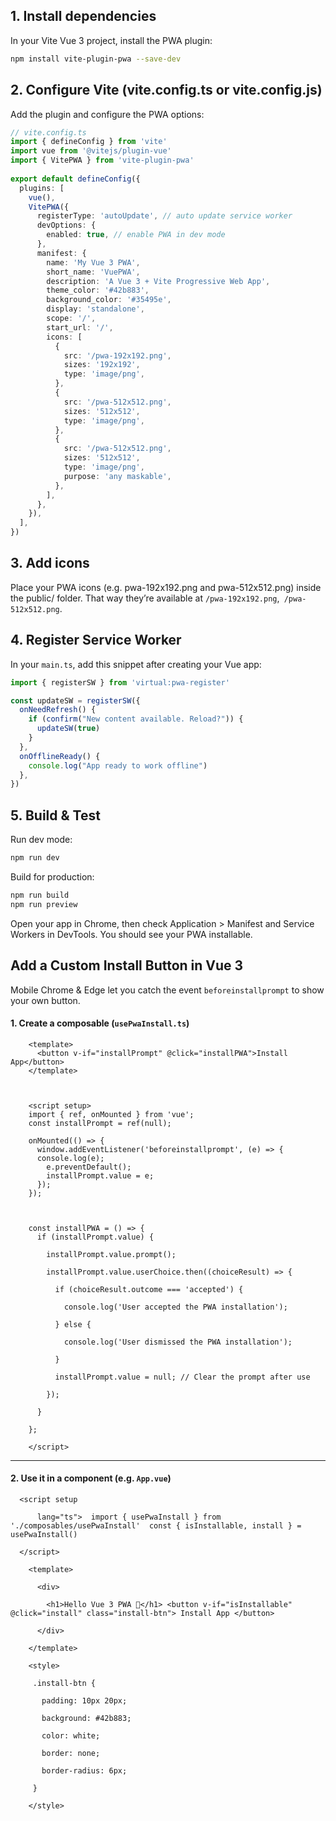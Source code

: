 
## 1. Install dependencies

In your Vite Vue 3 project, install the PWA plugin:

```bash
npm install vite-plugin-pwa --save-dev
```

## 2. Configure Vite (vite.config.ts or vite.config.js)

Add the plugin and configure the PWA options:

```ts
// vite.config.ts
import { defineConfig } from 'vite'
import vue from '@vitejs/plugin-vue'
import { VitePWA } from 'vite-plugin-pwa'
 
export default defineConfig({
  plugins: [
    vue(),
    VitePWA({
      registerType: 'autoUpdate', // auto update service worker
      devOptions: {
        enabled: true, // enable PWA in dev mode
      },
      manifest: {
        name: 'My Vue 3 PWA',
        short_name: 'VuePWA',
        description: 'A Vue 3 + Vite Progressive Web App',
        theme_color: '#42b883',
        background_color: '#35495e',
        display: 'standalone',
        scope: '/',
        start_url: '/',
        icons: [
          {
            src: '/pwa-192x192.png',
            sizes: '192x192',
            type: 'image/png',
          },
          {
            src: '/pwa-512x512.png',
            sizes: '512x512',
            type: 'image/png',
          },
          {
            src: '/pwa-512x512.png',
            sizes: '512x512',
            type: 'image/png',
            purpose: 'any maskable',
          },
        ],
      },
    }),
  ],
})
```

## 3. Add icons

Place your PWA icons (e.g. pwa-192x192.png and pwa-512x512.png) inside the public/ folder.
That way they’re available at `/pwa-192x192.png`,` /pwa-512x512.png`.

## 4. Register Service Worker

In your `main.ts`, add this snippet after creating your Vue app:

```js
import { registerSW } from 'virtual:pwa-register'

const updateSW = registerSW({
  onNeedRefresh() {
    if (confirm("New content available. Reload?")) {
      updateSW(true)
    }
  },
  onOfflineReady() {
    console.log("App ready to work offline")
  },
})
```

## 5. Build & Test

Run dev mode:

```bash
npm run dev
```


Build for production:

```bash
npm run build
npm run preview
```

Open your app in Chrome, then check Application > Manifest and Service Workers in DevTools. You should see your PWA installable.

##  Add a Custom Install Button in Vue 3

Mobile Chrome & Edge let you catch the event `beforeinstallprompt` to show your own button.

#### 1. Create a composable (`usePwaInstall.ts`)

```vue
    <template>
      <button v-if="installPrompt" @click="installPWA">Install App</button>
    </template>

  

    <script setup>
    import { ref, onMounted } from 'vue';
    const installPrompt = ref(null);

    onMounted(() => {
      window.addEventListener('beforeinstallprompt', (e) => {
      console.log(e);
        e.preventDefault();
        installPrompt.value = e;
      });
    });

  

    const installPWA = () => {
      if (installPrompt.value) {

        installPrompt.value.prompt();

        installPrompt.value.userChoice.then((choiceResult) => {

          if (choiceResult.outcome === 'accepted') {

            console.log('User accepted the PWA installation');

          } else {

            console.log('User dismissed the PWA installation');

          }

          installPrompt.value = null; // Clear the prompt after use

        });

      }

    };

    </script>
```

---

#### 2. Use it in a component (e.g. `App.vue`)

```vue
  <script setup
	
	  lang="ts">  import { usePwaInstall } from './composables/usePwaInstall'  const { isInstallable, install } = usePwaInstall()

  </script>
	
	<template>
	
	  <div>
	
	    <h1>Hello Vue 3 PWA 🚀</h1> <button v-if="isInstallable" @click="install" class="install-btn"> Install App </button>
	
	  </div>
	
	</template>
	
	<style>
	
	 .install-btn {
	
	   padding: 10px 20px;
	
	   background: #42b883;
	
	   color: white;
	
	   border: none;
	
	   border-radius: 6px;
	
	 }
	
	</style>
```
